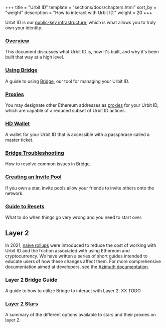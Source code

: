 +++
title = "Urbit ID"
template = "sections/docs/chapters.html"
sort_by = "weight"
description = "How to interact with Urbit ID."
weight = 20
+++

Urbit ID is our [public-key infrastructure](/manual/id/overview), which is
what allows you to truly own your identity.

### [Overview](/manual/id/overview)

This document discusses what Urbit ID is, how it's built, and why it's been
built that way at a high level.

### [Using Bridge](/manual/id/using-bridge)

A guide to using [Bridge](https://bridge.urbit.org), our tool for managing your
Urbit ID.

### [Proxies](/manual/id/proxies)

You may designate other Ethereum addresses as [proxies](https://developers.urbit.org/TODO-GLOSSARY/proxies)
for your Urbit ID, which are capable of a reduced subset of Urbit ID actions.

### [HD Wallet](/manual/id/hd-wallet)

A wallet for your Urbit ID that is accessible with a passphrase called a master
ticket.

### [Bridge Troubleshooting](/manual/id/bridge-troubleshooting)

How to resolve common issues in Bridge.

### [Creating an Invite Pool](/manual/id/creating-an-invite-pool)

If you own a star, invite pools allow your friends to invite others onto the
network.

### [Guide to Resets](/manual/id/guide-to-resets)

What to do when things go very wrong and you need to start over.

## Layer 2

In 2021, [naive rollups](https://urbit.org/blog/rollups) were introduced to reduce the cost of
working with Urbit ID and the friction associated with using Ethereum and
cryptocurrency. We have written a series of short guides intended to educate
users of how these changes affect them. For more comprehensive documentation
aimed at developers, see the [Azimuth documentation](https://developers.urbit.org/reference/azimuth/azimuth).

### Layer 2 Bridge Guide

A guide to how to utilize Bridge to interact with Layer 2. XX TODO

### [Layer 2 Stars](/manual/id/l2-star)

A summary of the different options available to stars and their proxies on layer 2.

